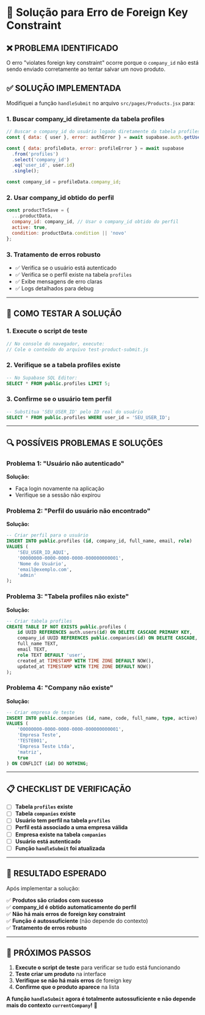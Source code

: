 # 🔧 Solução para Erro de Foreign Key Constraint

## ❌ **PROBLEMA IDENTIFICADO**

O erro "violates foreign key constraint" ocorre porque o `company_id` não está sendo enviado corretamente ao tentar salvar um novo produto.

## ✅ **SOLUÇÃO IMPLEMENTADA**

Modifiquei a função `handleSubmit` no arquivo `src/pages/Products.jsx` para:

### **1. Buscar company_id diretamente da tabela profiles**
```javascript
// Buscar o company_id do usuário logado diretamente da tabela profiles
const { data: { user }, error: authError } = await supabase.auth.getUser();

const { data: profileData, error: profileError } = await supabase
  .from('profiles')
  .select('company_id')
  .eq('user_id', user.id)
  .single();

const company_id = profileData.company_id;
```

### **2. Usar company_id obtido do perfil**
```javascript
const productToSave = {
  ...productData,
  company_id: company_id, // Usar o company_id obtido do perfil
  active: true,
  condition: productData.condition || 'novo'
};
```

### **3. Tratamento de erros robusto**
- ✅ Verifica se o usuário está autenticado
- ✅ Verifica se o perfil existe na tabela `profiles`
- ✅ Exibe mensagens de erro claras
- ✅ Logs detalhados para debug

---

## 🧪 **COMO TESTAR A SOLUÇÃO**

### **1. Execute o script de teste**
```javascript
// No console do navegador, execute:
// Cole o conteúdo do arquivo test-product-submit.js
```

### **2. Verifique se a tabela profiles existe**
```sql
-- No Supabase SQL Editor:
SELECT * FROM public.profiles LIMIT 5;
```

### **3. Confirme se o usuário tem perfil**
```sql
-- Substitua 'SEU_USER_ID' pelo ID real do usuário
SELECT * FROM public.profiles WHERE user_id = 'SEU_USER_ID';
```

---

## 🔍 **POSSÍVEIS PROBLEMAS E SOLUÇÕES**

### **Problema 1: "Usuário não autenticado"**
**Solução:**
- Faça login novamente na aplicação
- Verifique se a sessão não expirou

### **Problema 2: "Perfil do usuário não encontrado"**
**Solução:**
```sql
-- Criar perfil para o usuário
INSERT INTO public.profiles (id, company_id, full_name, email, role)
VALUES (
    'SEU_USER_ID_AQUI',
    '00000000-0000-0000-0000-000000000001',
    'Nome do Usuário',
    'email@exemplo.com',
    'admin'
);
```

### **Problema 3: "Tabela profiles não existe"**
**Solução:**
```sql
-- Criar tabela profiles
CREATE TABLE IF NOT EXISTS public.profiles (
    id UUID REFERENCES auth.users(id) ON DELETE CASCADE PRIMARY KEY,
    company_id UUID REFERENCES public.companies(id) ON DELETE CASCADE,
    full_name TEXT,
    email TEXT,
    role TEXT DEFAULT 'user',
    created_at TIMESTAMP WITH TIME ZONE DEFAULT NOW(),
    updated_at TIMESTAMP WITH TIME ZONE DEFAULT NOW()
);
```

### **Problema 4: "Company não existe"**
**Solução:**
```sql
-- Criar empresa de teste
INSERT INTO public.companies (id, name, code, full_name, type, active) 
VALUES (
    '00000000-0000-0000-0000-000000000001',
    'Empresa Teste',
    'TESTE001',
    'Empresa Teste Ltda',
    'matriz',
    true
) ON CONFLICT (id) DO NOTHING;
```

---

## 📋 **CHECKLIST DE VERIFICAÇÃO**

- [ ] **Tabela `profiles` existe**
- [ ] **Tabela `companies` existe**
- [ ] **Usuário tem perfil na tabela `profiles`**
- [ ] **Perfil está associado a uma empresa válida**
- [ ] **Empresa existe na tabela `companies`**
- [ ] **Usuário está autenticado**
- [ ] **Função `handleSubmit` foi atualizada**

---

## 🎯 **RESULTADO ESPERADO**

Após implementar a solução:

✅ **Produtos são criados com sucesso**  
✅ **company_id é obtido automaticamente do perfil**  
✅ **Não há mais erros de foreign key constraint**  
✅ **Função é autossuficiente** (não depende do contexto)  
✅ **Tratamento de erros robusto**  

---

## 🚀 **PRÓXIMOS PASSOS**

1. **Execute o script de teste** para verificar se tudo está funcionando
2. **Teste criar um produto** na interface
3. **Verifique se não há mais erros** de foreign key
4. **Confirme que o produto aparece** na lista

**A função `handleSubmit` agora é totalmente autossuficiente e não depende mais do contexto `currentCompany`!** 🎉











